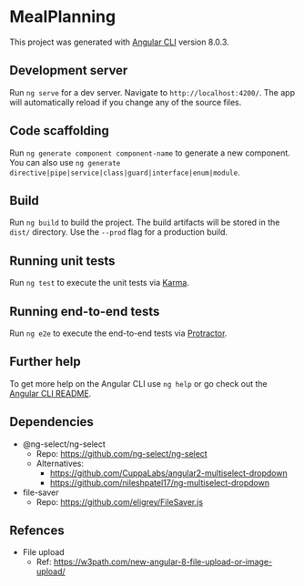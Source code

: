 # MealPlanning

This project was generated with [Angular CLI](https://github.com/angular/angular-cli) version 8.0.3.

## Development server

Run `ng serve` for a dev server. Navigate to `http://localhost:4200/`. The app will automatically reload if you change any of the source files.

## Code scaffolding

Run `ng generate component component-name` to generate a new component. You can also use `ng generate directive|pipe|service|class|guard|interface|enum|module`.

## Build

Run `ng build` to build the project. The build artifacts will be stored in the `dist/` directory. Use the `--prod` flag for a production build.

## Running unit tests

Run `ng test` to execute the unit tests via [Karma](https://karma-runner.github.io).

## Running end-to-end tests

Run `ng e2e` to execute the end-to-end tests via [Protractor](http://www.protractortest.org/).

## Further help

To get more help on the Angular CLI use `ng help` or go check out the [Angular CLI README](https://github.com/angular/angular-cli/blob/master/README.md).

## Dependencies
- @ng-select/ng-select
  - Repo: https://github.com/ng-select/ng-select
  - Alternatives:
    - https://github.com/CuppaLabs/angular2-multiselect-dropdown
    - https://github.com/nileshpatel17/ng-multiselect-dropdown
- file-saver
    - Repo: https://github.com/eligrey/FileSaver.js

## Refences
- File upload
    - Ref: https://w3path.com/new-angular-8-file-upload-or-image-upload/
